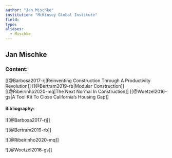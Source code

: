 ```yaml
---
author: "Jan Mischke"
institution: "McKinsey Global Institute"
field:
type:
aliases:
  - Mischke
---
```


## Jan Mischke

### Content:
[[@Barbosa2017-rj|Reinventing Construction Through A Productivity Revolution]]
[[@Bertram2019-rb|Modular Construction]]
[[@Ribeirinho2020-mq|The Next Normal In Construction]]
[[@Woetzel2016-gs|A Tool Kit To Close California’s Housing Gap]]

#### Bibliography:

![[@Barbosa2017-rj]]

![[@Bertram2019-rb]]

![[@Ribeirinho2020-mq]]

![[@Woetzel2016-gs]]